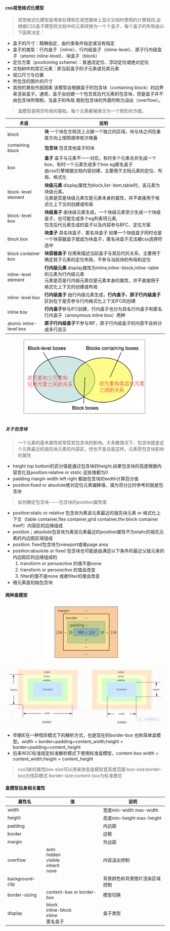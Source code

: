 #### css视觉格式化模型
> 视觉格式化模型是用来处理和在视觉媒体上显示文档时使用的计算规则,会根据CSS盒子模型将文档中的元素转换为一个个盒子，每个盒子的布局由以下因素决定：

- 盒子的尺寸：精确指定、由约束条件指定或没有指定
- 盒子的类型：行内盒子（inline）、行内级盒子（inline-level）、原子行内级盒子（atomic inline-level）、块盒子（block）
- 定位方案（positioning scheme）：普通流定位、浮动定位或绝对定位
- 文档树中的其它元素：即当前盒子的子元素或兄弟元素
- 视口尺寸与位置
- 所包含的图片的尺寸
- 其他的某些外部因素
该模型会根据盒子的包含块（containing block）的边界来渲染盒子。通常，盒子会创建一个包含其后代元素的包含块，但是盒子并不由包含块所限制，当盒子的布局
跑到包含块的外面时称为溢出（overflow）。
> 盒模型是网页布局的基础，每个元素都被表示为一个矩形的方框。

术语|说明
-|-
block|<b>块</b> 一个块在文档流上占据一个独立的区域，块与块之间在垂直方向上按照顺序依次堆叠
containing block|<b>包含块</b> 包含其他盒子的块
box|<b>盒子</b> 盒子与元素不一一对应，有时多个元素合并生成一个box，有时一个元素生成多个box eg匿名盒子</br>由css引擎根据文档内容创建，主要用于文档元素的定位、布局、格式化
block-level element|<b>块级元素</b> display属性为block,list-item,table时，该元素为块级元素。</br>元素是否是块级元素仅是元素本身的属性，并不直接用于格式化上下文的创建或布局
block-level box|<b>块级盒子</b> 由块级元素生成，一个块级元素至少生成一个块级盒子，也可能生成多个eg列表项元素,</br>包含后代元素生成的盒子以及内容参与BFC、定位方案
block box|<b>块盒子</b> 具名块盒子、匿名块盒子 如果一个块级盒子同时也是一个块容器盒子就成为块盒子，匿名块盒子无法被css选择符选中
block container box|<b>块容器盒子</b> 仅用来描述当前盒子与其后代的关系，主要用于确定其子元素的定位布局，不参与当前块的布局和定位
inline-level element|<b>行内级元素</b> display属性为inline,inline-block,inline-table的元素为行内级元素</br>元素是否是行内级元素仅是元素本身的属性，并不直接用于格式化上下文的创建或布局
inline-level box|<b>行内级盒子</b> 由行内级元素生成，<b>行内盒子、原子行内级盒子</b>区别在于是否参与行内格式化上下文IFC的创建
inline box|<b>行内盒子</b>参与IFC创建，行内盒子也分为具名行内盒子和匿名行内盒子（anonymous inline box）两种
atomic inline-level box|<b>原子行内级盒子</b>不参与IBF，原子行内级盒子的内容不会拆分成多行显示

<p align="center">
    <img src="../img/box-block.png" alt="盒模型">
</p>

##### 关于包含块

> 一个元素的基本属性经常受其包含块的影响。大多数情况下，包含块就是这个元素最近的祖先块元素的内容区，但也不是总是这样。元素受包含块影响的属性

- height top bottom的百分值是通过包含块的height,如果包含块的高度根据内容变化且position:relative or static 这些值都为0 
- padding margin width left right 都由包含块的width计算百分值
- position:fixed or absolute绝对定位元素偏移值，值为百分比时参考的就是包含块


> 如何确定包含块-----包含块的position属性值

- position:static or relative 包含块为离该元素最近的祖先块元素 or 格式化上下文（table container,flex container,grid container,the block container itself）内容区的边缘组成
- position；absolute包含块为离该元素最近的position属性不为static的祖先元素的内边距区域组成
- position: fixed包含块为viewport或者page area
- position:absolute or fixed 包含块也可能是由满足以下条件的最近父级元素的内边距区的边缘组成的
  1. transform or persoective 的值不是none
  2. transform or persoective 的值会改变
  3. filter的值不是none 或者filter的值会改变
- 根元素是初始包含块

#### 两种盒模型
<p align="center">
    <img src="../img/box.png" alt="盒模型">
</p>
<p align="center">
    <img src="../img/box-guaiyi.webp" alt="盒模型">
</p>

- 早期IE在一种怪异模式下的解析方式，也是现在的border-box 也称简单盒模型。width = border+padding+content_width;height = border+padding+content_height
- 后来W3C标准规定标准解析模式下使用标准盒模型，content-box width = content_width;height = content_height

> css3新的属性box-size可以用来改变盒模型宽高度范围 box-size:border-box为怪异模式 border-size:content-box为标准模式

#### 盒模型自身相关属性

属性名|值|说明
-|-|-
width||宽度min-width max-width
height||高度min-height max-height
padding||内边距
border||边框
margin||外边距
overflow|auto</br>hidden</br>visible</br>inherit</br>none|内容溢出控制
background-clip||背景颜色和背景图片渲染区域控制
border-sizing|content-box or border-box|模型切换
display|block</br>inline-block</br>inline</br>匿名盒子|盒子类型
